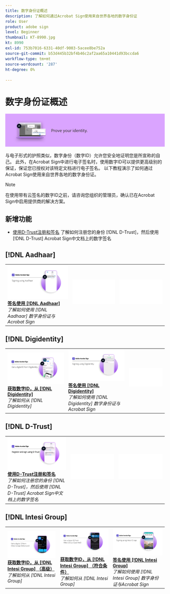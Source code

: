 ```yaml
---
title: 数字身份证概述
description: 了解如何通过Acrobat Sign使用来自世界各地的数字身份证
role: User
product: adobe sign
level: Beginner
thumbnail: KT-8990.jpg
kt: 8990
exl-id: 753b7016-6331-40df-9003-5acee8be752a
source-git-commit: b53d445b32bf4b46c2af2aa65a10441d93bccda6
workflow-type: tm+mt
source-wordcount: '287'
ht-degree: 0%

---
```


# 数字身份证概述

![签名数字身份证图像](../assets/Hero-DigitalID.png)

与电子形式的护照类似，数字身份（数字ID）允许您安全地证明您是所宣称的自己。 此外，在Acrobat Sign中进行电子签名时，使用数字ID可以提供更高级别的保证，保证您已授权对该特定文档进行电子签名。 以下教程演示了如何通过Acrobat Sign使用来自世界各地的数字身份证。

>[!NOTE]
>
>在使用带有云签名的数字ID之前，请咨询您组织的管理员，确认已在Acrobat Sign中启用提供商的解决方案。

## 新增功能

* [使用D-Trust注册和签名](d-trust.md)
了解如何注册您的身份 [!DNL D-Trust]，然后使用 [!DNL D-Trust] Acrobat Sign中文档上的数字签名

## [!DNL Aadhaar]

<table style="table-layout:fixed">
<tr>
 <td>
    <a href="aadhaar-sign.md">
      <img alt="签名使用 [!DNL Aadhaar]" src="assets/Aadhaarsign_1280.png" />
    </a>
    <div>
    <a href="aadhaar-sign.md"><strong>签名使用 [!DNL Aadhaar]</strong></a>
    </div>
    <em>了解如何使用 [!DNL Aadhaar] 数字身份证与Acrobat Sign</em>
    <br>
  </td>
  <td>
    <img alt="间隔条" src="../assets/Whitespacer.png" />
    <div>
    <br>
  </td>
  <td>
    <img alt="间隔条" src="../assets/Whitespacer.png" />
    <div>
    <br>
  </td>
</tr>
</table>

## [!DNL Digidentity]

<table style="table-layout:fixed">
<tr>
 <td>
    <a href="digidentity-reg.md">
      <img alt="获取数字ID，从 [!DNL Digidentity]" src="assets/Digidentityreg_1280.png" />
    </a>
    <div>
    <a href="digidentity-reg.md"><strong>获取数字ID，从 [!DNL Digidentity]</strong></a>
    </div>
    <em>了解如何从 [!DNL Digidentity]</em>
    <br>
  </td>
  <td>
    <a href="digidentity-sign.md">
      <img alt="签名使用 [!DNL Digidentity]" src="assets/Digidentitysign_1280.png" />
    </a>
    <div>
    <a href="digidentity-sign.md"><strong>签名使用 [!DNL Digidentity]</strong></a>
    </div>
    <em>了解如何使用 [!DNL Digidentity] 数字身份证与Acrobat Sign</em>
    <br>
  </td>
  <td>
    <img alt="间隔条" src="../assets/Whitespacer.png" />
    <div>
    <br>
  </td>
</tr>
</table>

## [!DNL D-Trust]

<table style="table-layout:fixed">
<tr>
  <td>
    <a href="d-trust.md">
      <img alt="使用D-Trust注册和签名" src="assets/Dtrust.png" />
    </a>
    <div>
    <a href="d-trust.md"><strong>使用D-Trust注册和签名</strong></a>
    </div>
    <em>了解如何注册您的身份 [!DNL D-Trust]，然后使用 [!DNL D-Trust] Acrobat Sign中文档上的数字签名</em>
    <br>
  </td>
  <td>
    <img alt="间隔条" src="../assets/Whitespacer.png" />
    <div>
    <br>
  </td>
  <td>
    <img alt="间隔条" src="../assets/Whitespacer.png" />
    <div>
    <br>
  </td>
  </tr>
  </table>

## [!DNL Intesi Group]

<table style="table-layout:fixed">
<tr>
  <td>
    <a href="intesi-advanced.md">
      <img alt="从Intesi Group获取数字ID（高级）" src="assets/IntesiAdvanced_1280.png" />
    </a>
    <div>
    <a href="intesi-advanced.md"><strong>获取数字ID，从 [!DNL Intesi Group] （高级）</strong></a>
    </div>
    <em>了解如何从 [!DNL Intesi Group]</em>
    <br>
  </td>
  <td>
    <a href="intesi-qualified.md">
      <img alt="获取数字ID，从 [!DNL Intesi Group] （符合条件）" src="assets/IntesiQualified_1280.png" />
    </a>
    <div>
    <a href="intesi-qualified.md"><strong>获取数字ID，从 [!DNL Intesi Group] （符合条件）</strong></a>
    </div>
    <em>了解如何从 [!DNL Intesi Group]</em>
    <br>
  </td>
  <td>
    <a href="intesi-sign.md">
      <img alt="使用Intesi Group签名" src="assets/IntesiSign_1280.png" />
    </a>
    <div>
    <a href="intesi-sign.md"><strong>签名使用 [!DNL Intesi Group]</strong></a>
    </div>
    <em>了解如何使用 [!DNL Intesi Group] 数字身份证与Acrobat Sign</em>
    <br>
  </td>
</tr>
</table>
